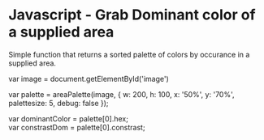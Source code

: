 # Javascript - Grab Dominant color of a supplied area

Simple function that returns a sorted palette of colors by occurance in a supplied area.

var image = document.getElementById('image')

var palette = areaPalette(image, {
	w: 200,
	h: 100,
	x: '50%',
	y: '70%',
	palettesize: 5,
	debug: false
});

var dominantColor = palette[0].hex;		
var constrastDom  = palette[0].constrast;
